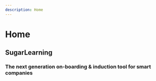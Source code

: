 ```yaml
---
description: Home
---
```


# Home

## SugarLearning

### The next generation on-boarding & induction tool for smart companies



